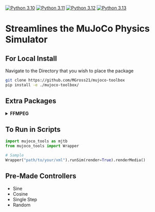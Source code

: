 [![Python 3.10](https://github.com/MGross21/mujoco-toolbox/actions/workflows/ci.yml/badge.svg?branch=main&event=push&matrix=python-version=3.10)](https://github.com/MGross21/mujoco-toolbox/actions/workflows/ci.yml)  [![Python 3.11](https://github.com/MGross21/mujoco-toolbox/actions/workflows/ci.yml/badge.svg?branch=main&event=push&matrix=python-version=3.11)](https://github.com/MGross21/mujoco-toolbox/actions/workflows/ci.yml)    [![Python 3.12](https://github.com/MGross21/mujoco-toolbox/actions/workflows/ci.yml/badge.svg?branch=main&event=push&matrix=python-version=3.12)](https://github.com/MGross21/mujoco-toolbox/actions/workflows/ci.yml)  [![Python 3.13](https://github.com/MGross21/mujoco-toolbox/actions/workflows/ci.yml/badge.svg?branch=main&event=push&matrix=python-version=3.13)](https://github.com/MGross21/mujoco-toolbox/actions/workflows/ci.yml)

# Streamlines the MuJoCo Physics Simulator

## For Local Install

Navigate to the Directory that you wish to place the package

```bash
git clone https://github.com/MGross21/mujoco-toolbox
pip install -e ./mujoco-toolbox/
```

## Extra Packages

<details>
<summary><b>FFMPEG</b></summary>

</br>

*Required for [mediapy](https://google.github.io/mediapy/mediapy.html) dependency*

**Windows**

```bash
winget install ffmpeg
ffmpeg -version
```

**Linux**

```bash
sudo apt update && sudo apt install ffmpeg
ffmpeg -version
```

**MacOS**

*Using Homebrew*

```bash
brew install ffmpeg
ffmpeg -version
```

*Using MacPorts*

```bash
sudo port install ffmpeg
ffmpeg -version
```

</details>

## To Run in Scripts

```python
import mujoco_tools as mjtb
from mujoco_tools import Wrapper

# Sample
Wrapper("path/to/your/xml").runSim(render=True).renderMedia()
```

## Pre-Made Controllers

* Sine
* Cosine
* Single Step
* Random
